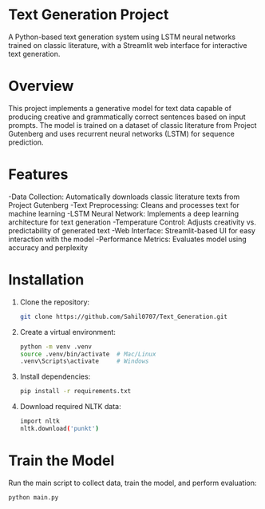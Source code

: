 # Text Generation Project
A Python-based text generation system using LSTM neural networks trained on classic literature, with a Streamlit web interface for interactive text generation.

# Overview
This project implements a generative model for text data capable of producing creative and grammatically correct sentences based on input prompts. The model is trained on a dataset of classic literature from Project Gutenberg and uses recurrent neural networks (LSTM) for sequence prediction.

# Features

-Data Collection: Automatically downloads classic literature texts from Project Gutenberg
-Text Preprocessing: Cleans and processes text for machine learning
-LSTM Neural Network: Implements a deep learning architecture for text generation
-Temperature Control: Adjusts creativity vs. predictability of generated text
-Web Interface: Streamlit-based UI for easy interaction with the model
-Performance Metrics: Evaluates model using accuracy and perplexity

# Installation

1. Clone the repository:
   ```sh
   git clone https://github.com/Sahil0707/Text_Generation.git

2. Create a virtual environment:
   ```sh
   python -m venv .venv
   source .venv/bin/activate  # Mac/Linux
   .venv\Scripts\activate     # Windows

3. Install dependencies:
   ```sh
   pip install -r requirements.txt

4. Download required NLTK data:
   ```sh
   import nltk
   nltk.download('punkt')
# Train the Model
Run the main script to collect data, train the model, and perform evaluation:

```sh
python main.py

